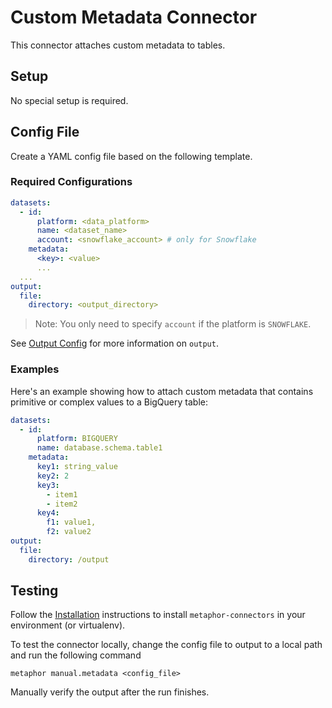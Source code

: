 # Custom Metadata Connector

This connector attaches custom metadata to tables.

## Setup

No special setup is required.

## Config File

Create a YAML config file based on the following template.

### Required Configurations

```yaml
datasets:
  - id:
      platform: <data_platform>
      name: <dataset_name>
      account: <snowflake_account> # only for Snowflake
    metadata:
      <key>: <value>
      ...
  ...
output:
  file:
    directory: <output_directory>
```

> Note: You only need to specify `account` if the platform is `SNOWFLAKE`.

See [Output Config](../../common/docs/output.md) for more information on `output`.

### Examples

Here's an example showing how to attach custom metadata that contains primitive or complex values to a BigQuery table:

```yaml
datasets:
  - id:
      platform: BIGQUERY
      name: database.schema.table1
    metadata:
      key1: string_value
      key2: 2
      key3:
        - item1
        - item2
      key4:
        f1: value1,
        f2: value2
output:
  file:
    directory: /output
```

## Testing

Follow the [Installation](../../README.md) instructions to install `metaphor-connectors` in your environment (or virtualenv).

To test the connector locally, change the config file to output to a local path and run the following command

```shell
metaphor manual.metadata <config_file>
```

Manually verify the output after the run finishes.
